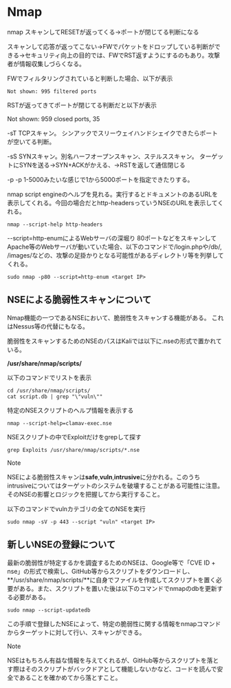 # Nmap
nmap
スキャンしてRESETが返ってくる→ポートが閉じてる判断になる

スキャンして応答が返ってこない→FWでパケットをドロップしている判断ができる→セキュリティ向上の目的では、FWでRST返すようにするのもあり。攻撃者が情報収集しづらくなる。

FWでフィルタリングされていると判断した場合、以下が表示
```
Not shown: 995 filtered ports
```

RSTが返ってきてポートが閉じてる判断だと以下が表示

Not shown: 959 closed ports, 35

-sT
TCPスキャン。
シンアックでスリーウェイハンドシェイクできたらポートが空いてる判断。

-sS
SYNスキャン。別名ハーフオープンスキャン、ステルススキャン。
ターゲットにSYNを送る→SYN+ACKがかえる、→RSTを返して通信閉じる

-p
-p 1-5000みたいな感じで1から5000ポートを指定できたりする。

nmap script engineのヘルプを見れる。実行するとドキュメントのあるURLを表示してくれる。今回の場合だとhttp-headersっていうNSEのURLを表示してくれる。
```
nmap --script-help http-headers
```

--script=http-enumによるWebサーバの深堀り
80ポートなどをスキャンしてApache等のWebサーバが動いていた場合、以下のコマンドで/login.phpや/db/, /images/などの、攻撃の足掛かりとなる可能性があるディレクトリ等を列挙してくれる。
```
sudo nmap -p80 --script=http-enum <target IP>
```

## NSEによる脆弱性スキャンについて

Nmap機能の一つであるNSEにおいて、脆弱性をスキャンする機能がある。
これはNessus等の代替にもなる。

脆弱性をスキャンするためのNSEのパスはKaliでは以下に.nseの形式で置かれている。

**/usr/share/nmap/scripts/**

以下のコマンドでリストを表示
```
cd /usr/share/nmap/scripts/
cat script.db | grep "\"vuln\""
```

特定のNSEスクリプトのヘルプ情報を表示する
```
nmap --script-help=clamav-exec.nse
```

NSEスクリプトの中でExploitだけをgrepして探す
```
grep Exploits /usr/share/nmap/scripts/*.nse
```

> [!NOTE]
> NSEによる脆弱性スキャンは**safe**,**vuln**,**intrusive**に分かれる。このうちintrusiveについてはターゲットのシステムを破壊することがある可能性に注意。そのNSEの影響とロジックを把握してから実行すること。

以下のコマンドでvulnカテゴリの全てのNSEを実行
```
sudo nmap -sV -p 443 --script "vuln" <target IP>
```

## 新しいNSEの登録について
最新の脆弱性が特定するかを調査するためのNSEは、Google等で「CVE ID + nse」の形式で検索し、GitHub等からスクリプトをダウンロードし、**/usr/share/nmap/scripts/**に自身でファイルを作成してスクリプトを置く必要がある。また、スクリプトを置いた後は以下のコマンドでnmapのdbを更新する必要がある。

```
sudo nmap --script-updatedb
```

この手順で登録したNSEによって、特定の脆弱性に関する情報をnmapコマンドからターゲットに対して行い、スキャンができる。

> [!NOTE]
> NSEはもちろん有益な情報を与えてくれるが、GitHub等からスクリプトを落とす際はそのスクリプトがバックドアとして機能しないかなど、コードを読んで安全であることを確かめてから落とすこと。

